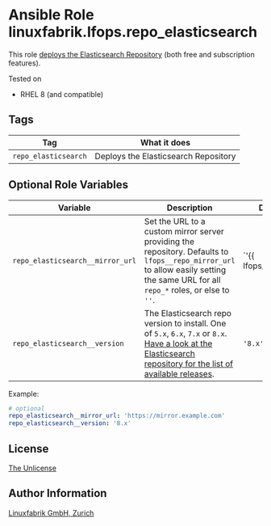 # Ansible Role linuxfabrik.lfops.repo_elasticsearch

This role [deploys the Elasticsearch Repository](https://www.elastic.co/guide/en/elasticsearch/reference/current/rpm.html#rpm-repo) (both free and subscription features).

Tested on

* RHEL 8 (and compatible)


## Tags

| Tag           | What it does                     |
| ---           | ------------                     |
| `repo_elasticsearch` | Deploys the Elasticsearch Repository |


## Optional Role Variables

| Variable | Description | Default Value |
| -------- | ----------- | ------------- |
| `repo_elasticsearch__mirror_url` | Set the URL to a custom mirror server providing the repository. Defaults to `lfops__repo_mirror_url` to allow easily setting the same URL for all `repo_*` roles, or else to `''`. | `'{{ lfops__repo_mirror_url | default("") }}'` |
| `repo_elasticsearch__version` | The Elasticsearch repo version to install. One of `5.x`, `6.x`, `7.x` or `8.x`. [Have a look at the Elasticsearch repository for the list of available releases](https://www.elastic.co/downloads/past-releases#elasticsearch). | `'8.x'`

Example:
```yaml
# optional
repo_elasticsearch__mirror_url: 'https://mirror.example.com'
repo_elasticsearch__version: '8.x'
```


## License

[The Unlicense](https://unlicense.org/)


## Author Information

[Linuxfabrik GmbH, Zurich](https://www.linuxfabrik.ch)

